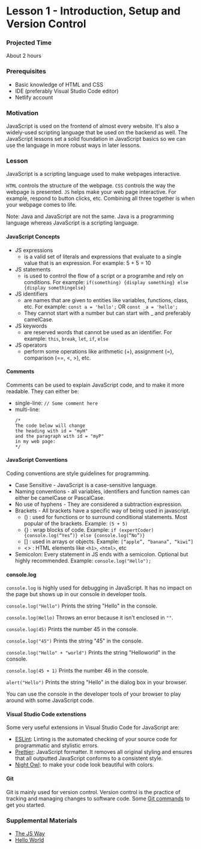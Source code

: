 # Lesson 1 - Introduction, Setup and Version Control

### Projected Time

About 2 hours

### Prerequisites

- Basic knowledge of HTML and CSS
- IDE (preferably Visual Studio Code editor)
- Netlify account
### Motivation

JavaScript is used on the frontend of almost every website. It's also a widely-used scripting language that be used on the backend as well. The JavaScript lessons set a solid foundation in JavaScript basics so we can use the language in more robust ways in later lessons.

### Lesson

JavaScript is a scripting language used to make webpages interactive.

`HTML` controls the structure of the webpage.
`CSS` controls the way the webpage is presented.
`JS` helps make your web page interactive. For example, respond to button clicks, etc.
Combining all three together is when your webpage comes to life.

Note: Java and JavaScript are not the same. Java is a programming language whereas JavaScript is a scripting language.

#### JavaScript Concepts

- JS expressions
    -  is a valid set of literals and expressions that evaluate to a single value that is an expression.
    For example: 5 + 5 = 10
- JS statements
    - is used to control the flow of a script or a programhe and rely on conditions.
    For example: `if(something) {display something} else {display somethingelse}`
- JS identifiers
    - are names that are given to entities like variables, functions, class, etc.
    For example: `const a = 'hello';` OR `const _a = 'hello';`
    - They cannot start with a number but can start with _ and preferably camelCase.
- JS keywords
    - are reserved words that cannot be used as an identifier.
    For example: `this`, `break`, `let`, `if`, `else`
- JS operators
    - perform some operations like arithmetic (+), assignment (=), comparison (==, <, >), etc.

#### Comments
Comments can be used to explain JavaScript code, and to make it more readable. They can either be:
 - single-line: `// Some comment here`
 - multi-line:
    ```
    /*
    The code below will change
    the heading with id = "myH"
    and the paragraph with id = "myP"
    in my web page:
    */
    ```
#### JavaScript Conventions
Coding conventions are style guidelines for programming.
- Case Sensitive - JavaScript is a case-sensitive language.
- Naming conventions - all variables, identifiers and function names can either be camelCase or PascalCase.
- No use of hyphens - They are considered a subtraction expression.
- Brackets - All brackets have a specific way of being used in javascript.
    - () : used for functions or to surround conditional statements. Most popular of the brackets.
    Example: `(5 + 5)`
    - {} : wrap blocks of code. 
    Example: `if (expertCoder) {console.log(“Yes”)} else {console.log(“No”)}`
    - [] : used in arrays or objects.
    Example: `[“apple”, “banana”, “kiwi”]`
    - <> : HTML elements like `<h1>`, `<html>`, etc
- Semicolon: Every statement in JS ends with a semicolon. Optional but highly recommended.
    Example: `console.log("Hello");`

#### console.log
`console.log` is highly used for debugging in JavaScript. It has no impact on the page but shows up in our console in developer tools.

```console.log("Hello")```
Prints the string "Hello" in the console.

```console.log(Hello)```
Throws an error because it isn't enclosed in `""`.

```console.log(45)```
Prints the number 45 in the console.

```console.log("45")```
Prints the string "45" in the console.

```console.log("Hello" + "world")```
Prints the string "Helloworld" in the console.

```console.log(45 + 1)```
Prints the number 46 in the console.

```alert("Hello")```
Prints the string "Hello" in the dialog box in your browser.

You can use the console in the developer tools of your browser to play around with some JavaScript code.

#### Visual Studio Code extenstions
Some very useful extensions in Visual Studio Code for JavaScript are:
- [ESLint](https://marketplace.visualstudio.com/items?itemName=dbaeumer.vscode-eslint): Linting is the automated checking of your source code for programmatic and stylistic errors.
- [Prettier](https://marketplace.visualstudio.com/items?itemName=esbenp.prettier-vscode): JavaScript formatter. It removes all original styling and ensures that all outputted JavaScript conforms to a consistent style.
- [Night Owl](https://marketplace.visualstudio.com/items?itemName=sdras.night-owl): to make your code look beautiful with colors.

#### Git
Git is mainly used for version control. Version control is the practice of tracking and managing changes to software code.
Some [Git commands](/git/git-commands.md) to get you started.

### Supplemental Materials

- [The JS Way](https://github.com/thejsway/thejsway)
- [Hello World](https://javascript.info/hello-world)

